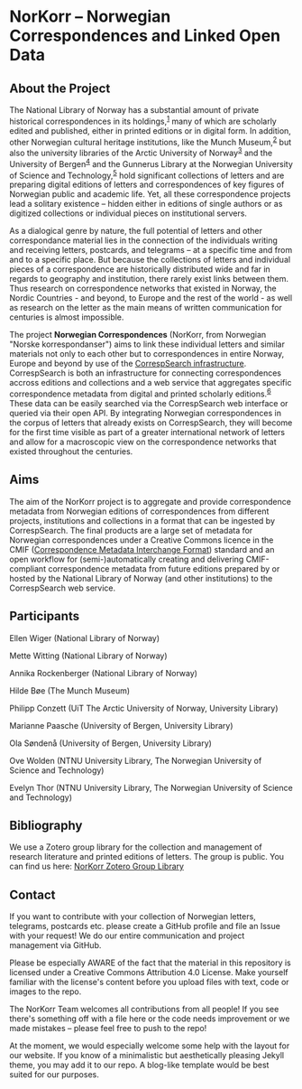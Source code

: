 # NorKorr – Norwegian Correspondences and Linked Open Data
## About the Project

The National Library of Norway has a substantial amount of private historical correspondences in its holdings,<sup>[1](#NBnrLetters)</sup> many of which are scholarly edited and published, either in printed editions or in digital form. In addition, other Norwegian cultural heritage institutions, like the Munch Museum,<sup>[2](#MMnrLetters)</sup> but also the university libraries of the Arctic University of Norway<sup>[3](#UiTnrLetters)</sup>  and the University of Bergen<sup>[4](#UiBnrLetters)</sup>  and the Gunnerus Library at the Norwegian University of Science and Technology,<sup>[5](#NTNUnrLetters)</sup>  hold significant collections of letters and are preparing digital editions of letters and correspondences of key figures of Norwegian public and academic life. Yet, all these correspondence projects lead a solitary existence – hidden either in editions of single authors or as digitized collections or individual pieces on institutional servers.

As a dialogical genre by nature, the full potential of letters and other correspondance material lies in the connection of the individuals writing and receiving letters, postcards, and telegrams – at a specific time and from and to a specific place. But because the collections of letters and individual pieces of a correspondence are historically distributed wide and far in regards to geography and institution, there rarely exist links between them. Thus research on correspondence networks that existed in Norway, the Nordic Countries - and beyond, to Europe and the rest of the world - as well as research on the letter as the main means of written communication for centuries is almost impossible.

The project **Norwegian Correspondences** (NorKorr, from Norwegian "Norske korrespondanser") aims to link these individual letters and similar materials not only to each other but to correspondences in entire Norway, Europe and beyond by use of the [CorrespSearch infrastructure](https://correspsearch.net/index.xql). CorrespSearch is both an infrastructure for connecting correspondences accross editions and collections and a web service that aggregates specific correspondence metadata from digital and printed scholarly editions.<sup>[6](#Dumont1)</sup> These data can be easily searched via the CorrespSearch web interface or queried via their open API. By integrating Norwegian correspondences in the corpus of letters that already exists on CorrespSearch, they will become for the first time visible as part of a greater international network of letters and allow for a macroscopic view on the correspondence networks that existed throughout the centuries.

## Aims

The aim of the NorKorr project is to aggregate and provide correspondence metadata from Norwegian editions of correspondences from different projects, institutions and collections in a format that can be ingested by CorrespSearch. The final products are a large set of metadata for Norwegian correspondences under a Creative Commons licence in the CMIF ([Correspondence Metadata Interchange Format](https://github.com/TEI-Correspondence-SIG/CMIF)) standard and an open workflow for (semi-)automatically creating and delivering CMIF-compliant correspondence metadata from future editions prepared by or hosted by the National Library of Norway (and other institutions) to the CorrespSearch web service.

## Participants

Ellen Wiger (National Library of Norway)

Mette Witting (National Library of Norway)

Annika Rockenberger (National Library of Norway)

Hilde Bøe (The Munch Museum)

Philipp Conzett (UiT The Arctic University of Norway, University Library)

Marianne Paasche (University of Bergen, University Library)

Ola Søndenå (University of Bergen, University Library)

Ove Wolden (NTNU University Library, The Norwegian University of Science and Technology)

Evelyn Thor (NTNU University Library, The Norwegian University of Science and Technology)

## Bibliography

We use a Zotero group library for the collection and management of research literature and printed editions of letters. The group is public. You can find us here: [NorKorr Zotero Group Library](https://www.zotero.org/groups/2214573/norkorr)

## Contact

If you want to contribute with your collection of Norwegian letters, telegrams, postcards etc. please create a GitHub profile and file an Issue with your request! We do our entire communication and project management via GitHub.

Please be especially AWARE of the fact that the material in this repository is licensed under a Creative Commons Attribution 4.0 License. Make yourself familiar with the license's content before you upload files with text, code or images to the repo.

The NorKorr Team welcomes all contributions from all people! If you see there's something off with a file here or the code needs improvement or we made mistakes – please feel free to push to the repo!

At the moment, we would especially welcome some help with the layout for our website. If you know of a minimalistic but aesthetically pleasing Jekyll theme, you may add it to our repo. A blog-like template would be best suited for our purposes.
<!--stackedit_data:
eyJoaXN0b3J5IjpbLTE4MDA0NjIzMzksLTIwNDAzNjM2MTJdfQ
==
-->